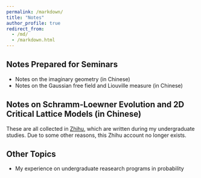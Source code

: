 ```yaml
---
permalink: /markdown/
title: "Notes"
author_profile: true
redirect_from: 
  - /md/
  - /markdown.html
---
```


## Notes Prepared for Seminars

* Notes on the imaginary geometry (in Chinese)
* Notes on the Gaussian free field and Liouville measure (in Chinese)


## Notes on Schramm-Loewner Evolution and 2D Critical Lattice Models (in Chinese)

These are all collected in [Zhihu](https://www.zhihu.com/column/c_1296527465138434048), which are written during my undergraduate studies. Due to some other reasons, this Zhihu account no longer exists.


## Other Topics

* My experience on undergraduate reasearch programs in probability
